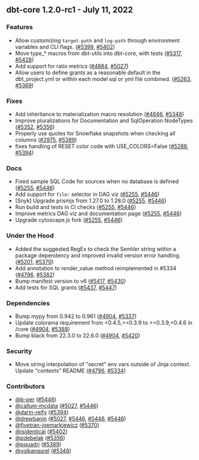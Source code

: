 ## dbt-core 1.2.0-rc1 - July 11, 2022
### Features
- Allow customizing `target-path` and `log-path` through environment variables and CLI flags. ([#5399](https://github.com/dbt-labs/dbt-core/issues/5399), [#5402](https://github.com/dbt-labs/dbt-core/pull/5402))
- Move type_* macros from dbt-utils into dbt-core, with tests ([#5317](https://github.com/dbt-labs/dbt-core/issues/5317), [#5428](https://github.com/dbt-labs/dbt-core/pull/5428))
- Add support for ratio metrics ([#4884](https://github.com/dbt-labs/dbt-core/issues/4884), [#5027](https://github.com/dbt-labs/dbt-core/pull/5027))
- Allow users to define grants as a reasonable default in the dbt_project.yml or within each model sql or yml file combined. ([#5263](https://github.com/dbt-labs/dbt-core/issues/5263), [#5369](https://github.com/dbt-labs/dbt-core/pull/5369))
### Fixes
- Add inheritance to materialization macro resolution ([#4646](https://github.com/dbt-labs/dbt-core/issues/4646), [#5348](https://github.com/dbt-labs/dbt-core/pull/5348))
- Improve pluralizations for Documentation and SqlOperation NodeTypes ([#5352](https://github.com/dbt-labs/dbt-core/issues/5352), [#5356](https://github.com/dbt-labs/dbt-core/pull/5356))
- Properly use quotes for Snowflake snapshots when checking all columns ([#2975](https://github.com/dbt-labs/dbt-core/issues/2975), [#5389](https://github.com/dbt-labs/dbt-core/pull/5389))
- fixes handling of RESET color code with USE_COLORS=False ([#5288](https://github.com/dbt-labs/dbt-core/issues/5288), [#5394](https://github.com/dbt-labs/dbt-core/pull/5394))
### Docs
- Fixed sample SQL Code for sources when no database is defined ([#5255](https://github.com/dbt-labs/dbt-core/issues/5255), [#5446](https://github.com/dbt-labs/dbt-core/pull/5446))
- Add support for `file:` selector in DAG viz ([#5255](https://github.com/dbt-labs/dbt-core/issues/5255), [#5446](https://github.com/dbt-labs/dbt-core/pull/5446))
- [Snyk] Upgrade prismjs from 1.27.0 to 1.28.0 ([#5255](https://github.com/dbt-labs/dbt-core/issues/5255), [#5446](https://github.com/dbt-labs/dbt-core/pull/5446))
- Run build and tests in CI checks ([#5255](https://github.com/dbt-labs/dbt-core/issues/5255), [#5446](https://github.com/dbt-labs/dbt-core/pull/5446))
- Improve metrics DAG viz and documentation page ([#5255](https://github.com/dbt-labs/dbt-core/issues/5255), [#5446](https://github.com/dbt-labs/dbt-core/pull/5446))
- Upgrade cytoscape.js fork ([#5255](https://github.com/dbt-labs/dbt-core/issues/5255), [#5446](https://github.com/dbt-labs/dbt-core/pull/5446))
### Under the Hood
- Added the suggested RegEx to check the SemVer string within a package dependency and improved invalid version error handling. ([#5201](https://github.com/dbt-labs/dbt-core/issues/5201), [#5370](https://github.com/dbt-labs/dbt-core/pull/5370))
- Add annotation to render_value method reimplemented in #5334 ([#4796](https://github.com/dbt-labs/dbt-core/issues/4796), [#5382](https://github.com/dbt-labs/dbt-core/pull/5382))
- Bump manifest version to v6 ([#5417](https://github.com/dbt-labs/dbt-core/issues/5417), [#5430](https://github.com/dbt-labs/dbt-core/pull/5430))
- Add tests for SQL grants ([#5437](https://github.com/dbt-labs/dbt-core/issues/5437), [#5447](https://github.com/dbt-labs/dbt-core/pull/5447))
### Dependencies
- Bump mypy from 0.942 to 0.961 ([#4904](https://github.com/dbt-labs/dbt-core/issues/4904), [#5337](https://github.com/dbt-labs/dbt-core/pull/5337))
- Update colorama requirement from <0.4.5,>=0.3.9 to >=0.3.9,<0.4.6 in /core ([#4904](https://github.com/dbt-labs/dbt-core/issues/4904), [#5388](https://github.com/dbt-labs/dbt-core/pull/5388))
- Bump black from 22.3.0 to 22.6.0 ([#4904](https://github.com/dbt-labs/dbt-core/issues/4904), [#5420](https://github.com/dbt-labs/dbt-core/pull/5420))
### Security
- Move string interpolation of "secret" env vars outside of Jinja context. Update "contexts" README ([#4796](https://github.com/dbt-labs/dbt-core/issues/4796), [#5334](https://github.com/dbt-labs/dbt-core/pull/5334))

### Contributors
- [@b-per](https://github.com/b-per) ([#5446](https://github.com/dbt-labs/dbt-core/pull/5446))
- [@callum-mcdata](https://github.com/callum-mcdata) ([#5027](https://github.com/dbt-labs/dbt-core/pull/5027), [#5446](https://github.com/dbt-labs/dbt-core/pull/5446))
- [@darin-reify](https://github.com/darin-reify) ([#5394](https://github.com/dbt-labs/dbt-core/pull/5394))
- [@drewbanin](https://github.com/drewbanin) ([#5027](https://github.com/dbt-labs/dbt-core/pull/5027), [#5446](https://github.com/dbt-labs/dbt-core/pull/5446), [#5446](https://github.com/dbt-labs/dbt-core/pull/5446), [#5446](https://github.com/dbt-labs/dbt-core/pull/5446))
- [@fivetran-joemarkiewicz](https://github.com/fivetran-joemarkiewicz) ([#5370](https://github.com/dbt-labs/dbt-core/pull/5370))
- [@isidentical](https://github.com/isidentical) ([#5402](https://github.com/dbt-labs/dbt-core/pull/5402))
- [@pdebelak](https://github.com/pdebelak) ([#5356](https://github.com/dbt-labs/dbt-core/pull/5356))
- [@pquadri](https://github.com/pquadri) ([#5389](https://github.com/dbt-labs/dbt-core/pull/5389))
- [@volkangurel](https://github.com/volkangurel) ([#5348](https://github.com/dbt-labs/dbt-core/pull/5348))
